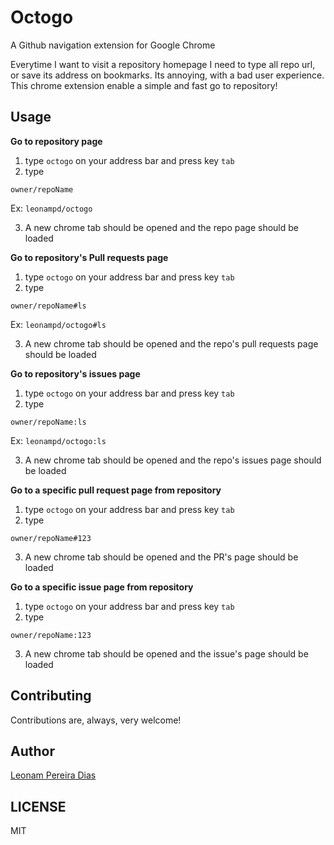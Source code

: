 # Octogo
A Github navigation extension for Google Chrome

Everytime I want to visit a repository homepage I need to type all repo url, or save its address on bookmarks. Its annoying, with a bad user experience. This chrome extension enable a simple and fast go to repository!

## Usage

**Go to repository page**

1. type `octogo` on your address bar and press key `tab`
2. type
```
owner/repoName
```
Ex: `leonampd/octogo`

3. A new chrome tab should be opened and the repo page should be loaded

**Go to repository's Pull requests page**

1. type `octogo` on your address bar and press key `tab`
2. type
```
owner/repoName#ls
```
Ex: `leonampd/octogo#ls`

3. A new chrome tab should be opened and the repo's pull requests page should be loaded

**Go to repository's issues page**

1. type `octogo` on your address bar and press key `tab`
2. type
```
owner/repoName:ls
```
Ex: `leonampd/octogo:ls`

3. A new chrome tab should be opened and the repo's issues page should be loaded

**Go to a specific pull request page from repository**

1. type `octogo` on your address bar and press key `tab`
2. type
```
owner/repoName#123
```
3. A new chrome tab should be opened and the PR's page should be loaded

**Go to a specific issue page from repository**

1. type `octogo` on your address bar and press key `tab`
2. type
```
owner/repoName:123
```
3. A new chrome tab should be opened and the issue's page should be loaded

## Contributing

Contributions are, always, very welcome!

## Author

[Leonam Pereira Dias](https://github.com/leonampd)


## LICENSE

MIT